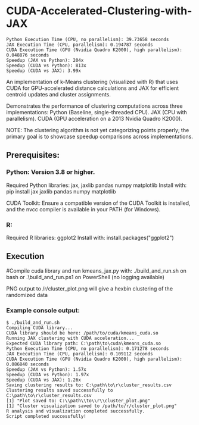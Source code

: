 # CUDA-Accelerated-Clustering-with-JAX

```
Python Execution Time (CPU, no parallelism): 39.73658 seconds
JAX Execution Time (CPU, parallelism): 0.194787 seconds
CUDA Execution Time (GPU (Nvidia Quadro K2000), high parallelism): 0.048876 seconds
Speedup (JAX vs Python): 204x
Speedup (CUDA vs Python): 813x
Speedup (CUDA vs JAX): 3.99x
```

An implementation of k-Means clustering (visualized with R) that uses CUDA for GPU-accelerated distance calculations and JAX for efficient centroid updates and cluster assignments.

Demonstrates the performance of clustering computations across three implementations:
Python (Baseline, single-threaded CPU).
JAX (CPU with parallelism).
CUDA (GPU acceleration on a 2013 Nvidia Quadro K2000).

NOTE: The clustering algorithm is not yet categorizing points properly; the primary goal is to showcase speedup comparisons across implementations.

## Prerequisites:

### Python: Version 3.8 or higher.

Required Python libraries:
    jax, jaxlib
    pandas
    numpy
    matplotlib
Install with:
pip install jax jaxlib pandas numpy matplotlib

CUDA Toolkit: Ensure a compatible version of the CUDA Toolkit is installed, and the nvcc compiler is available in your PATH (for Windows).

### R:

Required R libraries:
ggplot2
Install with:
install.packages("ggplot2")

## Execution

#Compile cuda library and run kmeans_jax.py with:
./build_and_run.sh
on bash
or
.\build_and_run.ps1
on PowerShell (no logging available)

PNG output to /r/cluster_plot.png will give a hexbin clustering of the randomized data

### Example console output:

```
$ ./build_and_run.sh
Compiling CUDA library...
CUDA library should be here: /path/to/cuda/kmeans_cuda.so
Running JAX clustering with CUDA acceleration...
Expected CUDA library path: C:\path\to\cuda\kmeans_cuda.so
Python Execution Time (CPU, no parallelism): 0.171278 seconds
JAX Execution Time (CPU, parallelism): 0.109112 seconds
CUDA Execution Time (GPU (Nvidia Quadro K2000), high parallelism): 0.086840 seconds
Speedup (JAX vs Python): 1.57x
Speedup (CUDA vs Python): 1.97x
Speedup (CUDA vs JAX): 1.26x
Saving clustering results to: C:\path\to\r\cluster_results.csv
Clustering results saved successfully to C:\path\to\r\cluster_results.csv
[1] "Plot saved to: C:\\path\\to\\r\\cluster_plot.png"
[1] "Cluster visualization saved to /path/to/r/cluster_plot.png"
R analysis and visualization completed successfully.
Script completed successfully!
```
